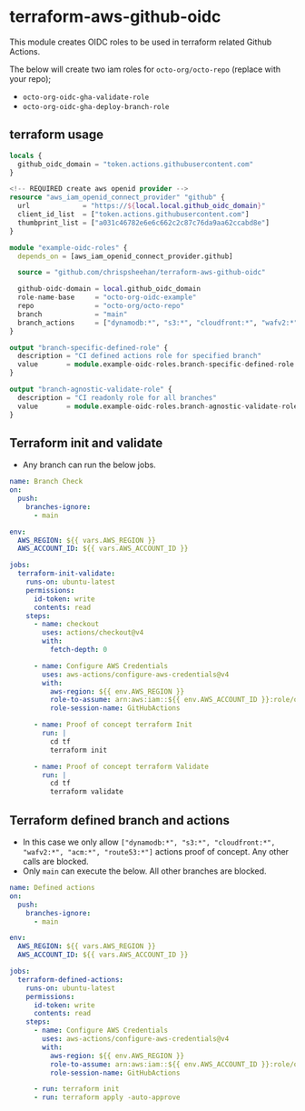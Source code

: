 # terraform-aws-github-oidc

This module creates OIDC roles to be used in terraform related Github Actions.

The below will create two iam roles for `octo-org/octo-repo` (replace with your repo);

- `octo-org-oidc-gha-validate-role`
- `octo-org-oidc-gha-deploy-branch-role`

## terraform usage

```terraform
locals {
  github_oidc_domain = "token.actions.githubusercontent.com"
}

<!-- REQUIRED create aws openid provider -->
resource "aws_iam_openid_connect_provider" "github" {
  url             = "https://${local.local.github_oidc_domain}"
  client_id_list  = ["token.actions.githubusercontent.com"]
  thumbprint_list = ["a031c46782e6e6c662c2c87c76da9aa62ccabd8e"]
}

module "example-oidc-roles" {
  depends_on = [aws_iam_openid_connect_provider.github]

  source = "github.com/chrispsheehan/terraform-aws-github-oidc"

  github-oidc-domain = local.github_oidc_domain
  role-name-base     = "octo-org-oidc-example"
  repo               = "octo-org/octo-repo"
  branch             = "main"
  branch_actions     = ["dynamodb:*", "s3:*", "cloudfront:*", "wafv2:*", "acm:*", "route53:*"]
}

output "branch-specific-defined-role" {
  description = "CI defined actions role for specified branch"
  value       = module.example-oidc-roles.branch-specific-defined-role
}

output "branch-agnostic-validate-role" {
  description = "CI readonly role for all branches"
  value       = module.example-oidc-roles.branch-agnostic-validate-role
}
```

## Terraform init and validate

- Any branch can run the below jobs.

```yaml
name: Branch Check
on:
  push:
    branches-ignore:
      - main

env:
  AWS_REGION: ${{ vars.AWS_REGION }}
  AWS_ACCOUNT_ID: ${{ vars.AWS_ACCOUNT_ID }}

jobs:
  terraform-init-validate:
    runs-on: ubuntu-latest
    permissions:
      id-token: write
      contents: read
    steps:
      - name: checkout
        uses: actions/checkout@v4
        with:
          fetch-depth: 0

      - name: Configure AWS Credentials
        uses: aws-actions/configure-aws-credentials@v4
        with:
          aws-region: ${{ env.AWS_REGION }}
          role-to-assume: arn:aws:iam::${{ env.AWS_ACCOUNT_ID }}:role/octo-oidc-gha-validate-role
          role-session-name: GitHubActions

      - name: Proof of concept terraform Init
        run: |
          cd tf
          terraform init

      - name: Proof of concept terraform Validate
        run: |
          cd tf
          terraform validate

```

## Terraform defined branch and actions 

- In this case we only allow `["dynamodb:*", "s3:*", "cloudfront:*", "wafv2:*", "acm:*", "route53:*"]` actions proof of concept. Any other calls are blocked.
- Only `main` can execute the below. All other branches are blocked.

```yaml
name: Defined actions
on:
  push:
    branches-ignore:
      - main

env:
  AWS_REGION: ${{ vars.AWS_REGION }}
  AWS_ACCOUNT_ID: ${{ vars.AWS_ACCOUNT_ID }}

jobs:
  terraform-defined-actions:
    runs-on: ubuntu-latest
    permissions:
      id-token: write
      contents: read
    steps:
      - name: Configure AWS Credentials
        uses: aws-actions/configure-aws-credentials@v4
        with:
          aws-region: ${{ env.AWS_REGION }}
          role-to-assume: arn:aws:iam::${{ env.AWS_ACCOUNT_ID }}:role/octo-org-oidc-gha-deploy-branch-role
          role-session-name: GitHubActions

      - run: terraform init
      - run: terraform apply -auto-approve

```